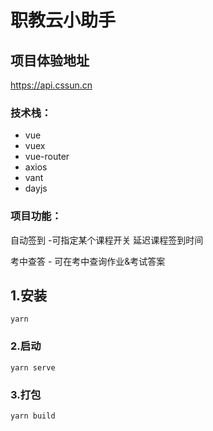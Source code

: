 # 职教云小助手

## 项目体验地址

https://api.cssun.cn

### 技术栈： 

- vue
- vuex
- vue-router
- axios
- vant
- dayjs

### 项目功能：

自动签到 -可指定某个课程开关 延迟课程签到时间

考中查答 - 可在考中查询作业&考试答案

## 1.安装
```
yarn
```

### 2.启动
```
yarn serve
```

### 3.打包
```
yarn build
```
